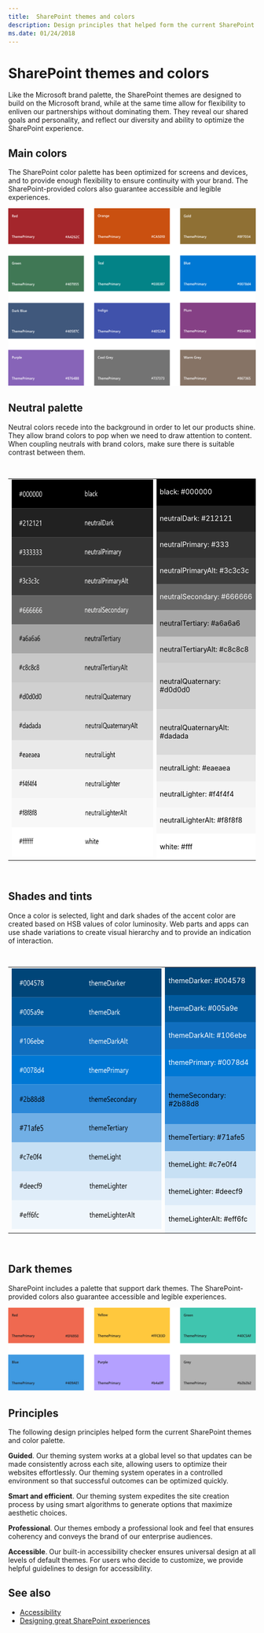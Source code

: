 ```yaml
---
title:  SharePoint themes and colors
description: Design principles that helped form the current SharePoint themes and color palette.
ms.date: 01/24/2018
---
```


# SharePoint themes and colors

Like the Microsoft brand palette, the SharePoint themes are designed to build on the Microsoft brand, while at the same time allow for flexibility to enliven our partnerships without dominating them. They reveal our shared goals and personality, and reflect our diversity and ability to optimize the SharePoint experience.

## Main colors

The SharePoint color palette has been optimized for screens and devices, and to provide enough flexibility to ensure continuity with your brand. The SharePoint-provided colors also guarantee accessible and legible experiences.

![SharePoint color palette, Red A4262C, Orange CA5010, Gold 8F7034, Green 407855, Teal 038387, Blue 0078d4, Dark Blue 40587C, Indigo 4052AB, Plum 854085, Purple 8764B8, Cool Grey 737373, Warm Grey 867365](../images/sharepoint-themes.png)

## Neutral palette

Neutral colors recede into the background in order to let our products shine. They allow brand colors to pop when we need to draw attention to content. When coupling neutrals with brand colors, make sure there is suitable contrast between them.

<br/> 
<table>
<tr>
<td rowspan="13" style=""><img src="../images/sharepoint-neutral-greys.png" alt="Neutral greys"height=766 width=375></img></td>
<td style="color:white; background-color:#000000">black: #000000</td>
</tr>
<tr>
<td style="color:white; background-color:#212121">neutralDark: #212121</td>
</tr>
<tr>
<td style="color:white; background-color:#333">neutralPrimary: #333</td>
</tr>
<tr>
<td style="color:white; background-color:#3c3c3c">neutralPrimaryAlt: #3c3c3c</td>
</tr>
<tr>
<td style="color:white; background-color:#666666">neutralSecondary: #666666</td>
</tr>
<tr>
<td style="color:black; background-color:#a6a6a6">neutralTertiary: #a6a6a6</td>
</tr>
<tr>
<td style="color:black; background-color:#c8c8c8">neutralTertiaryAlt: #c8c8c8</td>
</tr>
<tr>
<td style="color:black; background-color:#d0d0d0">neutralQuaternary: #d0d0d0</td>
</tr>
<tr>
<td style="color:black; background-color:#dadada">neutralQuaternaryAlt: #dadada</td>
</tr>
<tr>
<td style="color:black; background-color:#eaeaea">neutralLight: #eaeaea</td>
</tr>
<tr>
<td style="color:black; background-color:#f4f4f4">neutralLighter: #f4f4f4</td>
</tr>
<tr>
<td style="color:black; background-color:#f8f8f8">neutralLighterAlt: #f8f8f8</td>
</tr>
<tr>
<td style="color:black; background-color:#fff">white: #fff</td>
</tr>
</table>
<br/>

## Shades and tints

Once a color is selected, light and dark shades of the accent color are created based on HSB values of color luminosity. Web parts and apps can use shade variations to create visual hierarchy and to provide an indication of interaction.

<br/>

<table>
<tr>
<td rowspan="9" style=""><img src="../images/sharepoint-theme-primary.png" alt="Theme primary colors"height=531 width=375></img></td>
<td style="color:white; background-color:#004578">themeDarker: #004578</td>
</tr>
<tr>
<td style="color:white; background-color:#005a9e">themeDark: #005a9e</td>
</tr>
<tr>
<td style="color:white; background-color:#106ebe">themeDarkAlt: #106ebe</td>
</tr>
<tr>
<td style="color:white; background-color:#0078d4">themePrimary: #0078d4</td>
</tr>
<tr>
<td style="color:black; background-color:#2b88d8">themeSecondary: #2b88d8</td>
</tr>
<tr>
<td style="color:black; background-color:#71afe5">themeTertiary: #71afe5</td>
</tr>
<tr>
<td style="color:black; background-color:#c7e0f4">themeLight: #c7e0f4</td>
</tr>
<tr>
<td style="color:black; background-color:#deecf9">themeLighter: #deecf9</td>
</tr>
<tr>
<td style="color:black; background-color:#eff6fc">themeLighterAlt: #eff6fc</td>
</tr>
</table>

<br/>


## Dark themes

SharePoint includes a palette that support dark themes. The SharePoint-provided colors also guarantee accessible and legible experiences.

![SharePoint dark theme color palette, Red EF6950, Yellow FFC83D, Green 40C5AF, Blue 409AE1, Purple b4a0ff, Grey b2b2b2](../images/sharepoint-themes-dark.png)

## Principles

The following design principles helped form the current SharePoint themes and color palette.

**Guided**. Our theming system works at a global level so that updates can be made consistently across each site, allowing users to optimize their websites effortlessly. Our theming system operates in a controlled environment so that successful outcomes can be optimized quickly.

**Smart and efficient**. Our theming system expedites the site creation process by using smart algorithms to generate options that maximize aesthetic choices.

**Professional**. Our themes embody a professional look and feel that ensures coherency and conveys the brand of our enterprise audiences.

**Accessible**. Our built-in accessibility checker ensures universal design at all levels of default themes. For users who decide to customize, we provide helpful guidelines to design for accessibility.

## See also

- [Accessibility](accessibility.md)
- [Designing great SharePoint experiences](design-guidance-overview.md)
